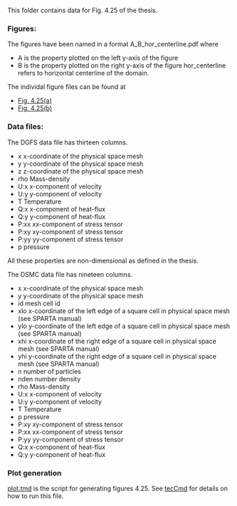 This folder contains data for Fig. 4.25 of the thesis.

### Figures:  

The figures have been named in a format A\_B\_hor\_centerline.pdf where 
- A is the property plotted on the left y-axis of the figure
- B is the property plotted on the right y-axis of the figure
hor\_centerline refers to horizontal centerline of the domain.

The individal figure files can be found at  
- [Fig. 4.25(a)](nden_T_hor_centerline.pdf)
- [Fig. 4.25(b)](Speed_Pxy_hor_centerline.pdf)

### Data files:  

The DGFS data file has thirteen columns. 
- x x-coordinate of the physical space mesh
- y y-coordinate of the physical space mesh
- z z-coordinate of the physical space mesh
- rho Mass-density 
- U:x x-component of velocity 
- U:y y-component of velocity 
- T Temperature 
- Q:x x-component of heat-flux 
- Q:y y-component of heat-flux 
- P:xx xx-component of stress tensor 
- P:xy xy-component of stress tensor
- P:yy yy-component of stress tensor
- p pressure 

All these properties are non-dimensional as defined in the thesis.


The DSMC data file has nineteen columns. 
- x x-coordinate of the physical space mesh
- y y-coordinate of the physical space mesh
- id mesh cell id
- xlo x-coordinate of the left edge of a square cell in physical space mesh (see SPARTA manual)
- ylo y-coordinate of the left edge of a square cell in physical space mesh (see SPARTA manual)
- xhi x-coordinate of the right edge of a square cell in physical space mesh (see SPARTA manual)
- yhi y-coordinate of the right edge of a square cell in physical space mesh (see SPARTA manual)
- n number of particles
- nden number density 
- rho Mass-density 
- U:x x-component of velocity 
- U:y y-component of velocity 
- T Temperature 
- p pressure 
- P:xy xy-component of stress tensor
- P:xx xx-component of stress tensor 
- P:yy yy-component of stress tensor
- Q:x x-component of heat-flux 
- Q:y y-component of heat-flux 

### Plot generation 

[plot.tmd](plot.tmd) is the script for generating figures 4.25. See [tecCmd](https://github.com/jaisw7/tecCmd) for details on how to run this file.

